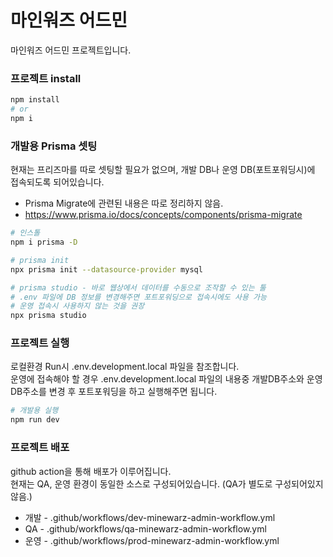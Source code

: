 # 마인워즈 어드민
마인워즈 어드민 프로젝트입니다.

### 프로젝트 install
```bash
npm install
# or
npm i
```

### 개발용 Prisma 셋팅
현재는 프리즈마를 따로 셋팅할 필요가 없으며, 개발 DB나 운영 DB(포트포워딩시)에 접속되도록 되어있습니다.
* Prisma Migrate에 관련된 내용은 따로 정리하지 않음. 
* https://www.prisma.io/docs/concepts/components/prisma-migrate
```bash
# 인스톨
npm i prisma -D

# prisma init
npx prisma init --datasource-provider mysql

# prisma studio - 바로 웹상에서 데이터를 수동으로 조작할 수 있는 툴
# .env 파일에 DB 정보를 변경해주면 포트포워딩으로 접속시에도 사용 가능
# 운영 접속시 사용하지 않는 것을 권장
npx prisma studio
```

### 프로젝트 실행
로컬환경 Run시 .env.development.local 파일을 참조합니다.  
운영에 접속해야 할 경우 .env.development.local 파일의 내용중 개발DB주소와 운영DB주소를 변경 후 포트포워딩을 하고 실행해주면 됩니다. 
```bash
# 개발용 실행
npm run dev
```

### 프로젝트 배포
github action을 통해 배포가 이루어집니다.  
현재는 QA, 운영 환경이 동일한 소스로 구성되어있습니다. (QA가 별도로 구성되어있지 않음.)
* 개발 - .github/workflows/dev-minewarz-admin-workflow.yml
* QA - .github/workflows/qa-minewarz-admin-workflow.yml
* 운영 - .github/workflows/prod-minewarz-admin-workflow.yml
